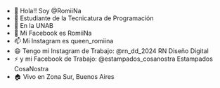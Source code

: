 - 👋 Hola!! Soy @RomiiNa
- 👀 Estudiante de la Tecnicatura de Programación 
- 🌱 En la UNAB
- 💞️ Mi Facebook es RomiiNa 
- 📫 Mi Instagram es queen_romiina 
- 😄 Tengo mi Instagram de Trabajo: @rn_dd_2024 RN Diseño Digital
- ⚡ y mi Facebook de Trabajo: @estampados_cosanostra Estampados CosaNostra
- 🏠 Vivo en Zona Sur, Buenos Aires
<!---
RomiiNaLopez/RomiiNaLopez is a ✨ special ✨ repository because its `README.md` (this file) appears on your GitHub profile.
You can click the Preview link to take a look at your changes.
--->
